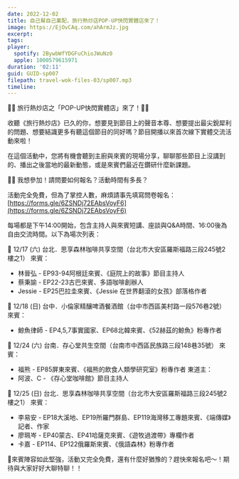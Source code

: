 ```yaml
---
date: 2022-12-02
title: 自己幫自己業配，旅行熱炒店POP-UP快閃實體店來了！
image: https://EjOvCAq.com/ahArmJz.jpg
excerpt:
tags:
player:
  spotify: 2BywbWfYDGFuChioJWuNz0
  apple: 1000579615971
duration: '02:11'
guid: GUID-sp007
filepath: travel-wok-files-03/sp007.mp3
timeline:
---
```

🎊🎊 旅行熱炒店之「POP-UP快閃實體店」來了！🎊🎊

收聽《旅行熱炒店》已久的你，想要見到節目上的聲音本尊、想要提出最尖銳犀利的問題、想要結識更多有聽這個節目的同好嗎？節目開播以來首次線下實體交流活動來啦！

在這個活動中，您將有機會聽到主廚與來賓的現場分享，聊聊那些節目上沒講到的、播出之後當地的最新動態，或是來賓們最近在鑽研什麼新課題。

🙋‍♀️ 我想參加！請問要如何報名？活動時間有多長？

活動完全免費，但為了掌控人數，麻煩請事先填寫問卷報名： [https://forms.gle/6ZSNDj72EAbsVoyF6](https://forms.gle/6ZSNDj72EAbsVoyF6)

每場都是下午14:00開始，包含主持人與來賓短講、座談與Q&A時間、16:00後為自由交流時間。以下為場次列表：

🏢 12/17 (六) 台北．思享森林咖啡共享空間（台北市大安區羅斯福路三段245號2樓之1）
來賓：
- 林晉弘 - EP93-94阿根廷來賓、《庭院上的故事》節目主持人
- 蔡秉諭 - EP22-23古巴來賓、多語咖啡創辦人
- Jessie - EP25巴拉圭來賓、《Jessie 在世界翻滾的女孩》部落格作者

🥮 12/18 (日) 台中．小倫家精釀啤酒餐酒館（台中市西區美村路一段576巷2號）
來賓：
- 鯨魚律師 - EP4,5,7事實國家、EP68北韓來賓、《52赫茲的鯨魚》粉專作者

🍲 12/24 (六) 台南．存心堂共生空間（台南市中西區民族路三段148巷35號）
來賓：
- 福熊 - EP85屏東來賓、《福熊的飲食人類學研究室》粉專作者
東道主：
- 阿波、C - 《存心堂咖啡館》節目主持人

🏢 12/25 (日) 台北．思享森林咖啡共享空間（台北市大安區羅斯福路三段245號2樓之1）
來賓：
- 李易安 - EP18大溪地、EP19所羅門群島、EP119海灣移工專題來賓、《端傳媒》記者、作家
- 廖珮岑 - EP40蒙古、EP41哈薩克來賓、《遊牧過渡帶》專欄作者
- 卡嘉 - EP114、EP122俄羅斯來賓、《俄語森林》粉專作者

🏃來賓陣容如此堅強，活動又完全免費，還有什麼好猶豫的？趕快來報名吧～！期待與大家好好大聊特聊！！